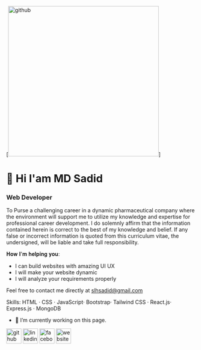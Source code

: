 [<img src='https://camo.githubusercontent.com/5e3babfce4609dcd669a8f2a6d37b47c85486729942c57c5afbfc715f0b5dff7/68747470733a2f2f7777772e6469676974616c736f6c7574696f6e73657276696365732e636f6d2f696d672f73657276696365732f776562253230646576656c6f706d656e742e676966' alt='github' height='400'>]
# 👋 Hi I'am MD Sadid
### Web Developer


To Purse a challenging career in a dynamic pharmaceutical company where the environment will support me to utilize my knowledge and expertise for professional career development. I do solemnly affirm that the information contained herein is correct to the best of my knowledge and belief. If any false or incorrect information is quoted from this curriculum vitae, the undersigned, will be liable and take full responsibility.

𝐇𝐨𝐰 𝐈'𝐦 𝐡𝐞𝐥𝐩𝐢𝐧𝐠 𝐲𝐨𝐮:

* I can build websites with amazing UI UX
* I will make your website dynamic
* I will analyze your requirements properly

Feel free to contact me directly at slhsadid@gmail.com


Skills:  HTML · CSS · JavaScript· Bootstrap· Tailwind CSS · React.js· Express.js · MongoDB

- 🔭 I’m currently working on this page. 


[<img src='https://cdn.jsdelivr.net/npm/simple-icons@3.0.1/icons/github.svg' alt='github' height='40'>](https://github.com/Sadid-git)  [<img src='https://cdn.jsdelivr.net/npm/simple-icons@3.0.1/icons/linkedin.svg' alt='linkedin' height='40'>](https://www.linkedin.com/in/md-sadid/)  [<img src='https://cdn.jsdelivr.net/npm/simple-icons@3.0.1/icons/facebook.svg' alt='facebook' height='40'>](https://www.facebook.com/https://www.facebook.com/sadid.ahmed.940/)  [<img src='https://cdn.jsdelivr.net/npm/simple-icons@3.0.1/icons/icloud.svg' alt='website' height='40'>](https://dancing-biscotti-9a901f.netlify.app/)  


